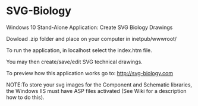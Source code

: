 # SVG-Biology
Windows 10 Stand-Alone Application: Create SVG Biology Drawings

Dowload .zip folder and place on your computer in inetpub/wwwroot/ 

To run the application, in localhost select the index.htm file. 

You may then create/save/edit SVG technical drawings.

To preview how this application works go to: http://svg-biology.com

NOTE:To store your svg images for the Component and Schematic libraries, the Windows IIS must have 
ASP files activated (See Wiki for a description how to do this).

